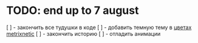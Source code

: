 # TODO: end up to 7 august
[ ] - закончить все тудушки в коде
[ ] - добавить темную тему в [цветах metrixnetic](https://www.figma.com/file/UUNjVZdXsobcCHt6T2NT9dt2/Personal-Colors?node-id=0%3A1)
[ ] - закончить историю
[ ] - отладить анимации
